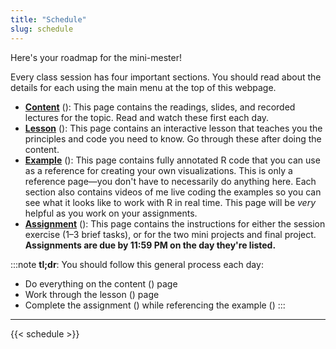 ```yaml
---
title: "Schedule"
slug: schedule
---
```


Here's your roadmap for the mini-mester!

Every class session has four important sections. You should read about the details for each using the main menu at the top of this webpage.

- [**Content**](/content/) (<i class="fas fa-book-reader"></i>): This page contains the readings, slides, and recorded lectures for the topic. Read and watch these first each day.
- [**Lesson**](/lesson/) (<i class="fas fa-chalkboard-teacher"></i>): This page contains an interactive lesson that teaches you the principles and code you need to know. Go through these after doing the content.
- [**Example**](/example/) (<i class="fas fa-laptop-code"></i>): This page contains fully annotated R code that you can use as a reference for creating your own visualizations. This is only a reference page—you don't have to necessarily do anything here. Each section also contains videos of me live coding the examples so you can see what it looks like to work with R in real time. This page will be *very* helpful as you work on your assignments.
- [**Assignment**](/assignment/) (<i class="fas fa-pencil-ruler"></i>): This page contains the instructions for either the session exercise (1–3 brief tasks), or for the two mini projects and final project. **Assignments are due by 11:59 PM on the day they're listed.**

:::note
**tl;dr**: You should follow this general process each day:

- Do everything on the content (<i class="fas fa-book-reader"></i>) page
- Work through the lesson (<i class="fas fa-chalkboard-teacher"></i>) page
- Complete the assignment (<i class="fas fa-pencil-ruler"></i>) while referencing the example (<i class="fas fa-laptop-code"></i>)
:::

---

{{< schedule >}}
